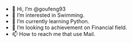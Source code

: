 - 👋 Hi, I’m @goufeng93
- 👀 I’m interested in Swimming.
- 🌱 I’m currently learning Python.
- 💞️ I’m looking to achievement on Financial field.
- 📫 How to reach me that use Mail.

<!---
goufeng93/goufeng93 is a ✨ special ✨ repository because its `README.md` (this file) appears on your GitHub profile.
You can click the Preview link to take a look at your changes.
--->

